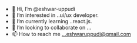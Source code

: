 - 👋 Hi, I’m @eshwar-uppudi
- 👀 I’m interested in ..ui/ux developer.
- 🌱 I’m currently learning ..react.js.
- 💞️ I’m looking to collaborate on ...
- 📫 How to reach me ...eshwaruppudi@gmail.com

<!---
eshwar-uppudi/eshwar-uppudi is a ✨ special ✨ repository because its `README.md` (this file) appears on your GitHub profile.
You can click the Preview link to take a look at your changes.
--->
